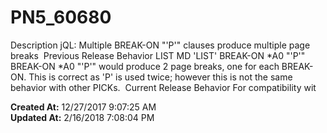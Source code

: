 # PN5_60680

Description jQL: Multiple BREAK-ON "'P'" clauses produce multiple page breaks  Previous Release Behavior LIST MD 'LIST' BREAK-ON *A0 "'P'" BREAK-ON *A0 "'P'" would produce 2 page breaks, one for each BREAK-ON. This is correct as 'P' is used twice; however this is not the same behavior with other PICKs.  Current Release Behavior For compatibility wit  

**Created At:** 12/27/2017 9:07:25 AM  
**Updated At:** 2/16/2018 7:08:04 PM  

